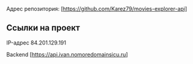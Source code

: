 Адрес репозитория: [https://github.com/Karez79/movies-explorer-api]

## Ссылки на проект

IP-адрес 84.201.129.191

Backend [https://api.ivan.nomoredomainsicu.ru]
